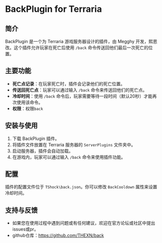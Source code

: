# BackPlugin for Terraria

## 简介
BackPlugin 是一个为 Terraria 游戏服务器设计的插件，由 Megghy 开发，熙恩改。这个插件允许玩家在死亡后使用 `/back` 命令传送回他们最后一次死亡的位置。

## 主要功能
- **死亡点记录**：在玩家死亡时，插件会记录他们的死亡位置。
- **传送回死亡点**：玩家可以通过输入 `/back` 命令来传送回他们的死亡点。
- **冷却时间**：使用 `/back` 命令后，玩家需要等待一段时间（默认20秒）才能再次使用该命令。
- **权限**：权限`back`

## 安装与使用
1. 下载 BackPlugin 插件。
2. 将插件文件放置在 Terraria 服务器的 `ServerPlugins` 文件夹中。
3. 启动服务器，插件会自动加载。
4. 在游戏内，玩家可以通过输入 `/back` 命令来使用插件功能。

## 配置
插件的配置文件位于 `TShock\back.json`。你可以修改 `BackCooldown` 属性来设置冷却时间。

## 支持与反馈
- 如果您在使用过程中遇到问题或有任何建议，欢迎在官方论坛或社区中提出issues或pr。
- github仓库：https://github.com/THEXN/back
